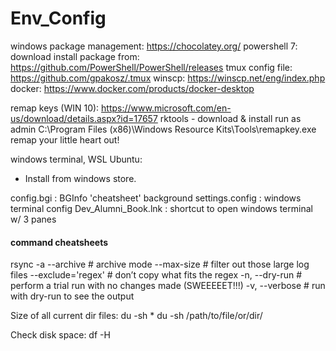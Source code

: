 # Env_Config

windows package management: https://chocolatey.org/
powershell 7: download install package from: https://github.com/PowerShell/PowerShell/releases
tmux config file: https://github.com/gpakosz/.tmux
winscp: https://winscp.net/eng/index.php
docker: https://www.docker.com/products/docker-desktop

remap keys (WIN 10): https://www.microsoft.com/en-us/download/details.aspx?id=17657
	rktools - download & install
	run as admin C:\Program Files (x86)\Windows Resource Kits\Tools\remapkey.exe
	remap your little heart out!

windows terminal, WSL Ubuntu:
  * Install from windows store.

config.bgi : BGInfo 'cheatsheet' background
settings.config : windows terminal config
Dev_Alumni_Book.lnk : shortcut to open windows terminal w/ 3 panes

#### command cheatsheets ####
rsync
-a  --archive  # archive mode
--max-size <sizek>  # filter out those large log files
--exclude='regex' # don’t copy what fits the regex
-n, --dry-run  # perform a trial run with no changes made (SWEEEEET!!!)
-v, --verbose  # run with dry-run to see the output

Size of all current dir files:
du -sh *
du -sh /path/to/file/or/dir/

Check disk space:
df -H
